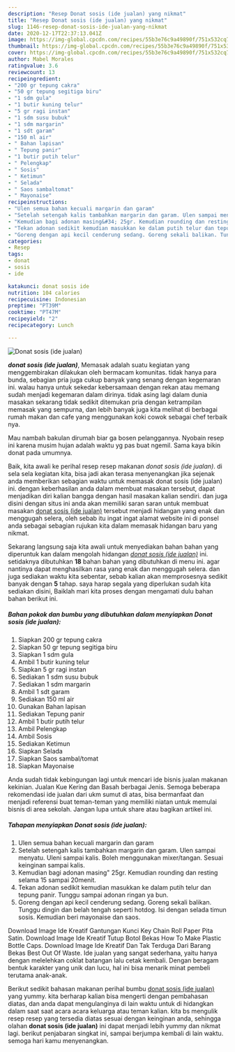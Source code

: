 ```yaml
---
description: "Resep Donat sosis (ide jualan) yang nikmat"
title: "Resep Donat sosis (ide jualan) yang nikmat"
slug: 1146-resep-donat-sosis-ide-jualan-yang-nikmat
date: 2020-12-17T22:37:13.041Z
image: https://img-global.cpcdn.com/recipes/55b3e76c9a49890f/751x532cq70/donat-sosis-ide-jualan-foto-resep-utama.jpg
thumbnail: https://img-global.cpcdn.com/recipes/55b3e76c9a49890f/751x532cq70/donat-sosis-ide-jualan-foto-resep-utama.jpg
cover: https://img-global.cpcdn.com/recipes/55b3e76c9a49890f/751x532cq70/donat-sosis-ide-jualan-foto-resep-utama.jpg
author: Mabel Morales
ratingvalue: 3.6
reviewcount: 13
recipeingredient:
- "200 gr tepung cakra"
- "50 gr tepung segitiga biru"
- "1 sdm gula"
- "1 butir kuning telur"
- "5 gr ragi instan"
- "1 sdm susu bubuk"
- "1 sdm margarin"
- "1 sdt garam"
- "150 ml air"
- " Bahan lapisan"
- " Tepung panir"
- "1 butir putih telur"
- " Pelengkap"
- " Sosis"
- " Ketimun"
- " Selada"
- " Saos sambaltomat"
- " Mayonaise"
recipeinstructions:
- "Ulen semua bahan kecuali margarin dan garam"
- "Setelah setengah kalis tambahkan margarin dan garam. Ulen sampai menyatu. Uleni sampai kalis. Boleh menggunakan mixer/tangan. Sesuai keinginan sampai kalis."
- "Kemudian bagi adonan masing&#34; 25gr. Kemudian rounding dan resting selama 15 sampai 20menit."
- "Tekan adonan sedikit kemudian masukkan ke dalam putih telur dan tepung panir. Tunggu sampai adonan ringan ya bun."
- "Goreng dengan api kecil cenderung sedang. Goreng sekali balikan. Tunggu dingin dan belah tengah seperti hotdog. Isi dengan selada timun sosis. Kemudian beri mayonaise dan saos."
categories:
- Resep
tags:
- donat
- sosis
- ide

katakunci: donat sosis ide 
nutrition: 104 calories
recipecuisine: Indonesian
preptime: "PT39M"
cooktime: "PT47M"
recipeyield: "2"
recipecategory: Lunch

---
```



![Donat sosis (ide jualan)](https://img-global.cpcdn.com/recipes/55b3e76c9a49890f/751x532cq70/donat-sosis-ide-jualan-foto-resep-utama.jpg)

<b><i>donat sosis (ide jualan)</i></b>, Memasak adalah suatu kegiatan yang menggembirakan dilakukan oleh bermacam komunitas. tidak hanya para bunda, sebagian pria juga cukup banyak yang senang dengan kegemaran ini. walau hanya untuk sekedar kebersamaan dengan rekan atau memang sudah menjadi kegemaran dalam dirinya. tidak asing lagi dalam dunia masakan sekarang tidak sedikit ditemukan pria dengan ketrampilan memasak yang sempurna, dan lebih banyak juga kita melihat di berbagai rumah makan dan cafe yang menggunakan koki cowok sebagai chef terbaik nya.

Mau nambah bakulan dirumah biar ga bosen pelanggannya. Nyobain resep ini karena musim hujan adalah waktu yg pas buat ngemil. Sama kaya bikin donat pada umumnya.

Baik, kita awali ke perihal resep resep makanan <i>donat sosis (ide jualan)</i>. di sela sela kegiatan kita, bisa jadi akan terasa menyenangkan jika sejenak anda memberikan sebagian waktu untuk memasak donat sosis (ide jualan) ini. dengan keberhasilan anda dalam membuat masakan tersebut, dapat menjadikan diri kalian bangga dengan hasil masakan kalian sendiri. dan juga disini dengan situs ini anda akan memiliki saran saran untuk membuat masakan <u>donat sosis (ide jualan)</u> tersebut menjadi hidangan yang enak dan menggugah selera, oleh sebab itu ingat ingat alamat website ini di ponsel anda sebagai sebagian rujukan kita dalam memasak hidangan baru yang nikmat.


Sekarang langsung saja kita awali untuk menyediakan bahan bahan yang diperuntuk kan dalam mengolah hidangan <u><i>donat sosis (ide jualan)</i></u> ini. setidaknya dibutuhkan <b>18</b> bahan bahan yang dibutuhkan di menu ini. agar nantinya dapat menghasilkan rasa yang enak dan menggugah selera. dan juga sediakan waktu kita sebentar, sebab kalian akan memprosesnya sedikit banyak dengan <b>5</b> tahap. saya harap segala yang diperlukan sudah kita sediakan disini, Baiklah mari kita proses dengan mengamati dulu bahan bahan berikut ini.

<!--inarticleads1-->

##### Bahan pokok dan bumbu yang dibutuhkan dalam menyiapkan Donat sosis (ide jualan):

1. Siapkan 200 gr tepung cakra
1. Siapkan 50 gr tepung segitiga biru
1. Siapkan 1 sdm gula
1. Ambil 1 butir kuning telur
1. Siapkan 5 gr ragi instan
1. Sediakan 1 sdm susu bubuk
1. Sediakan 1 sdm margarin
1. Ambil 1 sdt garam
1. Sediakan 150 ml air
1. Gunakan  Bahan lapisan
1. Sediakan  Tepung panir
1. Ambil 1 butir putih telur
1. Ambil  Pelengkap
1. Ambil  Sosis
1. Sediakan  Ketimun
1. Siapkan  Selada
1. Siapkan  Saos sambal/tomat
1. Siapkan  Mayonaise


Anda sudah tidak kebingungan lagi untuk mencari ide bisnis jualan makanan kekinian. Jualan Kue Kering dan Basah berbagai Jenis. Semoga beberapa rekomendasi ide jualan dari ukm sumut di atas, bisa bermanfaat dan menjadi referensi buat teman-teman yang memiliki niatan untuk memulai bisnis di area sekolah. Jangan lupa untuk share atau bagikan artikel ini. 

<!--inarticleads2-->

##### Tahapan menyiapkan Donat sosis (ide jualan):

1. Ulen semua bahan kecuali margarin dan garam
1. Setelah setengah kalis tambahkan margarin dan garam. Ulen sampai menyatu. Uleni sampai kalis. Boleh menggunakan mixer/tangan. Sesuai keinginan sampai kalis.
1. Kemudian bagi adonan masing&#34; 25gr. Kemudian rounding dan resting selama 15 sampai 20menit.
1. Tekan adonan sedikit kemudian masukkan ke dalam putih telur dan tepung panir. Tunggu sampai adonan ringan ya bun.
1. Goreng dengan api kecil cenderung sedang. Goreng sekali balikan. Tunggu dingin dan belah tengah seperti hotdog. Isi dengan selada timun sosis. Kemudian beri mayonaise dan saos.


Download Image Ide Kreatif Gantungan Kunci Key Chain Roll Paper Pita Satin. Download Image Ide Kreatif Tutup Botol Bekas How To Make Plastic Bottle Caps. Download Image Ide Kreatif Dan Tak Terduga Dari Barang Bekas Best Out Of Waste. Ide jualan yang sangat sederhana, yaitu hanya dengan melelehkan coklat batangan lalu cetak kembali. Dengan beragam bentuk karakter yang unik dan lucu, hal ini bisa menarik minat pembeli terutama anak-anak. 

Berikut sedikit bahasan makanan perihal bumbu <u>donat sosis (ide jualan)</u> yang yummy. kita berharap kalian bisa mengerti dengan pembahasan diatas, dan anda dapat mengulanginya di lain waktu untuk di hidangkan dalam saat saat acara acara keluarga atau teman kalian. kita bs mengulik resep resep yang tersedia diatas sesuai dengan keinginan anda, sehingga olahan <b>donat sosis (ide jualan)</b> ini dapat menjadi lebih yummy dan nikmat lagi. berikut penjabaran singkat ini, sampai berjumpa kembali di lain waktu. semoga hari kamu menyenangkan.
